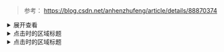 > 参考： https://blog.csdn.net/anhenzhufeng/article/details/88870374

<details>
<summary>展开查看</summary>
<pre><code>
System.out.println("Hello to see U!");
</code></pre>
</details>

<details>
  <summary>点击时的区域标题</summary>

  ```bash
  echo "hello shell"
  echo "hello python"
  ```
  
</details>

<details>
  <summary>点击时的区域标题</summary>
  
```
这是折叠的代码1
这是折叠的代码2
```

</details>

